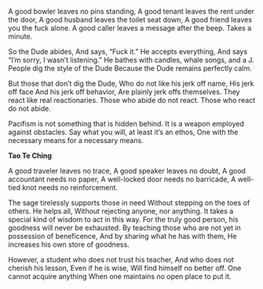 A good bowler leaves no pins standing,
A good tenant leaves the rent under the door,
A good husband leaves the toilet seat down,
A good friend leaves you the fuck alone.
A good caller leaves a message after the beep.
Takes a minute.

So the Dude abides,
And says, “Fuck it.”
He accepts everything,
And says “I’m sorry, I wasn’t listening.”
He bathes with candles, whale songs, and a J.
People dig the style of the Dude
Because the Dude remains perfectly calm.

But those that don’t dig the Dude,
Who do not like his jerk off name,
His jerk off face
And his jerk off behavior,
Are plainly jerk offs themselves.
They react like real reactionaries.
Those who abide do not react.
Those who react do not abide.

Pacifism is not something that is hidden behind.
It is a weapon employed against obstacles.
Say what you will, at least it’s an ethos,
One with the necessary means for a necessary means.

**Tao Te Ching**

A good traveler leaves no trace,
A good speaker leaves no doubt,
A good accountant needs no paper,
A well-locked door needs no barricade,
A well-tied knot needs no reinforcement.

The sage tirelessly supports those in need
Without stepping on the toes of others.
He helps all,
Without rejecting anyone, nor anything.
It takes a special kind of wisdom to act in this way.
For the truly good person, his goodness will never be exhausted.
By teaching those who are not yet in possession of beneficence,
And by sharing what he has with them,
He increases his own store of goodness.

However, a student who does not trust his teacher,
And who does not cherish his lesson,
Even if he is wise,
Will find himself no better off.
One cannot acquire anything
When one maintains no open place to put it.